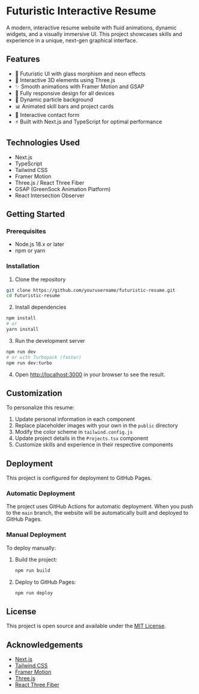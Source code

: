 # Futuristic Interactive Resume

A modern, interactive resume website with fluid animations, dynamic widgets, and a visually immersive UI. This project showcases skills and experience in a unique, next-gen graphical interface.

## Features

- 🚀 Futuristic UI with glass morphism and neon effects
- 🌟 Interactive 3D elements using Three.js
- ✨ Smooth animations with Framer Motion and GSAP
- 📱 Fully responsive design for all devices
- 🎨 Dynamic particle background
- 📊 Animated skill bars and project cards
- 📝 Interactive contact form
- ⚡ Built with Next.js and TypeScript for optimal performance

## Technologies Used

- Next.js
- TypeScript
- Tailwind CSS
- Framer Motion
- Three.js / React Three Fiber
- GSAP (GreenSock Animation Platform)
- React Intersection Observer

## Getting Started

### Prerequisites

- Node.js 18.x or later
- npm or yarn

### Installation

1. Clone the repository
```bash
git clone https://github.com/yourusername/futuristic-resume.git
cd futuristic-resume
```

2. Install dependencies
```bash
npm install
# or
yarn install
```

3. Run the development server
```bash
npm run dev
# or with Turbopack (faster)
npm run dev:turbo
```

4. Open [http://localhost:3000](http://localhost:3000) in your browser to see the result.

## Customization

To personalize this resume:

1. Update personal information in each component
2. Replace placeholder images with your own in the `public` directory
3. Modify the color scheme in `tailwind.config.js`
4. Update project details in the `Projects.tsx` component
5. Customize skills and experience in their respective components

## Deployment

This project is configured for deployment to GitHub Pages.

### Automatic Deployment

The project uses GitHub Actions for automatic deployment. When you push to the `main` branch, the website will be automatically built and deployed to GitHub Pages.

### Manual Deployment

To deploy manually:

1. Build the project:
   ```bash
   npm run build
   ```

2. Deploy to GitHub Pages:
   ```bash
   npm run deploy
   ```

## License

This project is open source and available under the [MIT License](LICENSE).

## Acknowledgements

- [Next.js](https://nextjs.org/)
- [Tailwind CSS](https://tailwindcss.com/)
- [Framer Motion](https://www.framer.com/motion/)
- [Three.js](https://threejs.org/)
- [React Three Fiber](https://docs.pmnd.rs/react-three-fiber/) 